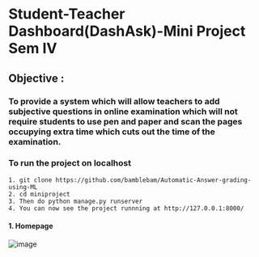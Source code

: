 # Student-Teacher Dashboard(DashAsk)-Mini Project Sem IV

## Objective : 
### To provide a system which will allow teachers to add subjective questions in online examination which will not require students to use pen and paper and scan the pages occupying extra time which cuts out the time of the examination.
### To run the project on localhost
```
1. git clone https://github.com/bamblebam/Automatic-Answer-grading-using-ML
2. cd miniproject
3. Then do python manage.py runserver
4. You can now see the project runnning at http://127.0.0.1:8000/
```

#### 1. Homepage <br>
![image](https://user-images.githubusercontent.com/59617133/115121074-61556d80-9fce-11eb-968b-2da1490511b8.png)
